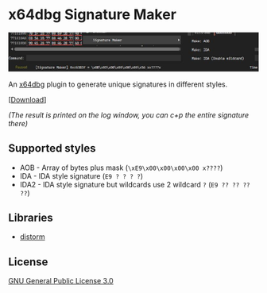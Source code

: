 # x64dbg Signature Maker
![](ss.jpg)

An [x64dbg](https://x64dbg.com/#start) plugin to generate unique signatures in different styles. 

[[Download](https://github.com/u16rogue/x64dbg-sigmaker/releases)]

*(The result is printed on the log window, you can c+p the entire signature there)*

## Supported styles
* AOB - Array of bytes plus mask (`\xE9\x00\x00\x00\x00 x????`)
* IDA - IDA style signature (`E9 ? ? ? ?`)
* IDA2 - IDA style signature but wildcards use 2 wildcard `?` (`E9 ?? ?? ?? ??`)

## Libraries
* [distorm](https://github.com/gdabah/distorm)

## License
[GNU General Public License 3.0](https://www.gnu.org/licenses/gpl-3.0.en.html)
